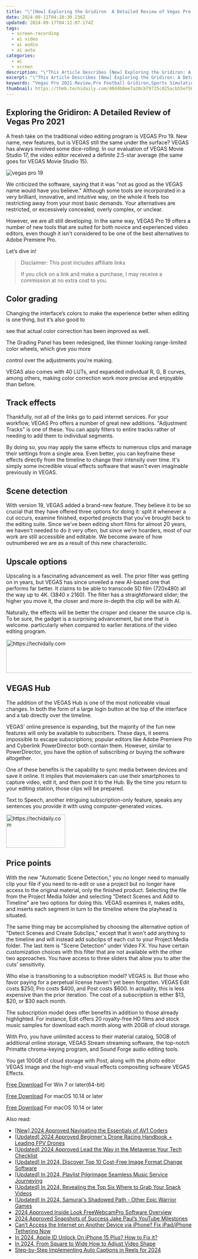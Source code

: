 ```yaml
---
title: "\"[New] Exploring the Gridiron  A Detailed Review of Vegas Pro 2021\""
date: 2024-09-11T04:28:30.236Z
updated: 2024-09-17T04:12:07.174Z
tags: 
  - screen-recording
  - ai video
  - ai audio
  - ai auto
categories: 
  - ai
  - screen
description: "\"This Article Describes [New] Exploring the Gridiron: A Detailed Review of Vegas Pro 2021\""
excerpt: "\"This Article Describes [New] Exploring the Gridiron: A Detailed Review of Vegas Pro 2021\""
keywords: "Vegas Pro 2021 Review,Pro Football Gridiron,Sports Simulation Vegas,Football Game Analysis,Gridiron Sports Simulator,Vegas Pro League Review,Pro 2021 Football Simulation"
thumbnail: https://thmb.techidaily.com/40d4b8ee7a20cbf9725c025acb55ef566e92109bc4a0e7b50a621bf0e1ad49b5.jpg
---
```


## Exploring the Gridiron: A Detailed Review of Vegas Pro 2021

A fresh take on the traditional video editing program is VEGAS Pro 19\. New name, new features, but is VEGAS still the same under the surface? VEGAS has always involved some dice-rolling. In our evaluation of VEGAS Movie Studio 17, the video editor received a definite 2.5-star average (the same goes for VEGAS Movie Studio 15).

![vegas pro 19](https://images.wondershare.com/filmora/article-images/2022/07/vegas-pro-19.jpg)

We criticized the software, saying that it was "not as good as the VEGAS name would have you believe." Although some tools are incorporated in a very brilliant, innovative, and intuitive way, on the whole it feels too restricting away from your most basic demands. Your alternatives are restricted, or excessively concealed, overly complex, or unclear.

However, we are all still developing. In the same way, VEGAS Pro 19 offers a number of new tools that are suited for both novice and experienced video editors, even though it isn't considered to be one of the best alternatives to Adobe Premiere Pro.

Let’s dive in!

>  Disclaimer: This post includes affiliate links
>
>  If you click on a link and make a purchase, I may receive a commission at no extra cost to you.
>

## Color grading

Changing the interface’s colors to make the experience better when editing is one thing, but it’s also good to

see that actual color correction has been improved as well.

The Grading Panel has been redesigned, like thinner looking range-limited color wheels, which give you more

control over the adjustments you’re making.

VEGAS also comes with 40 LUTs, and expanded individual R, G, B curves, among others, making color correction work more precise and enjoyable than before.

## Track effects

Thankfully, not all of the links go to paid internet services. For your workflow, VEGAS Pro offers a number of great new additions. "Adjustment Tracks" is one of these. You can apply filters to entire tracks rather of needing to add them to individual segments.

By doing so, you may apply the same effects to numerous clips and manage their settings from a single area. Even better, you can keyframe these effects directly from the timeline to change their intensity over time. It's simply some incredible visual effects software that wasn't even imaginable previously in VEGAS.

## Scene detection

With version 19, VEGAS added a brand-new feature. They believe it to be so crucial that they have offered three options for doing it: split it whenever a cut occurs, examine finished, exported projects that you've brought back to the editing suite. Since we've been editing short films for almost 20 years, we haven't needed to do it very often, but since we're hoarders, most of our work are still accessible and editable. We become aware of how outnumbered we are as a result of this new characteristic.

## Upscale options

Upscaling is a fascinating advancement as well. The prior filter was getting on in years, but VEGAS has since unveiled a new AI-based one that performs far better. It claims to be able to transcode SD film (720x480) all the way up to 4K. (3840 x 2160). The filter has a straightforward slider; the higher you move it, the closer and more in-depth the clip will be with AI.

Naturally, the effects will be better the crisper and cleaner the source clip is. To be sure, the gadget is a surprising advancement, but one that is welcome. particularly when compared to earlier iterations of the video editing program.

<!-- affiliate ads begin -->
<a href="https://ursime.pxf.io/c/5597632/2136545/16384" target="_top" id="2136545">
  <img src="//a.impactradius-go.com/display-ad/16384-2136545" border="0" alt="https://techidaily.com" width="728" height="90"/>
</a>
<img height="0" width="0" src="https://ursime.pxf.io/i/5597632/2136545/16384" style="position:absolute;visibility:hidden;" border="0" />
<!-- affiliate ads end -->

## VEGAS Hub

The addition of the VEGAS Hub is one of the most noticeable visual changes. In both the form of a large login button at the top of the interface and a tab directly over the timeline.

VEGAS’ online presence is expanding, but the majority of the fun new features will only be available to subscribers. These days, it seems impossible to escape subscriptions; popular editors like Adobe Premiere Pro and Cyberlink PowerDirector both contain them. However, similar to PowerDirector, you have the option of subscribing or buying the software altogether.

One of these benefits is the capability to sync media between devices and save it online. It implies that moviemakers can use their smartphones to capture video, edit it, and then post it to the Hub. By the time you return to your editing station, those clips will be prepared.

Text to Speech, another intriguing subscription-only feature, speaks any sentences you provide it with using computer-generated voices.

<!-- affiliate ads begin -->
<a href="https://aligracehair.sjv.io/c/5597632/2115942/19272" target="_top" id="2115942">
  <img src="//a.impactradius-go.com/display-ad/19272-2115942" border="0" alt="https://techidaily.com" width="160" height="90"/>
</a>
<img height="0" width="0" src="https://aligracehair.sjv.io/i/5597632/2115942/19272" style="position:absolute;visibility:hidden;" border="0" />
<!-- affiliate ads end -->

## Price points

With the new "Automatic Scene Detection," you no longer need to manually clip your file if you need to re-edit or use a project but no longer have access to the original material, only the finished product. Selecting the file from the Project Media folder and selecting "Detect Scenes and Add to Timeline" are two options for doing this. VEGAS examines it, makes edits, and inserts each segment in turn to the timeline where the playhead is situated.

The same thing may be accomplished by choosing the alternative option of "Detect Scenes and Create Subclips," except that it won't add anything to the timeline and will instead add subclips of each cut to your Project Media folder. The last item is "Scene Detection" under Video FX. You have certain customization choices with this filter that are not available with the other two approaches. You have access to three sliders that allow you to alter the cuts' sensitivity.

Who else is transitioning to a subscription model? VEGAS is. But those who favor paying for a perpetual license haven't yet been forgotten. VEGAS Edit costs $250, Pro costs $400, and Post costs $600\. In actuality, this is less expensive than the prior iteration. The cost of a subscription is either $13, $20, or $30 each month.

The subscription model does offer benefits in addition to those already highlighted. For instance, Edit offers 20 royalty-free HD films and stock music samples for download each month along with 20GB of cloud storage.

With Pro, you have unlimited access to their material catalog, 50GB of additional online storage, VEGAS Stream streaming software, the top-notch Primatte chroma-keying program, and Sound Forge audio editing tools.

You get 100GB of cloud storage with Post, along with the photo editor VEGAS Image and the high-end visual effects compositing software VEGAS Effects.

[Free Download](https://tools.techidaily.com/wondershare/filmora/download/) For Win 7 or later(64-bit)

[Free Download](https://tools.techidaily.com/wondershare/filmora/download/) For macOS 10.14 or later

[Free Download](https://tools.techidaily.com/wondershare/filmora/download/) For macOS 10.14 or later

<ins class="adsbygoogle"
     style="display:block"
     data-ad-format="autorelaxed"
     data-ad-client="ca-pub-7571918770474297"
     data-ad-slot="1223367746"></ins>

<ins class="adsbygoogle"
     style="display:block"
     data-ad-format="autorelaxed"
     data-ad-client="ca-pub-7571918770474297"
     data-ad-slot="1223367746"></ins>



<ins class="adsbygoogle"
     style="display:block"
     data-ad-client="ca-pub-7571918770474297"
     data-ad-slot="8358498916"
     data-ad-format="auto"
     data-full-width-responsive="true"></ins>


<span class="atpl-alsoreadstyle">Also read:</span>
<div><ul>
<li><a href="https://fox-links.techidaily.com/new-2024-approved-navigating-the-essentials-of-av1-coders/"><u>[New] 2024 Approved Navigating the Essentials of AV1 Coders</u></a></li>
<li><a href="https://fox-links.techidaily.com/updated-2024-approved-beginners-drone-racing-handbook-plus-leading-fpv-drones/"><u>[Updated] 2024 Approved Beginner's Drone Racing Handbook + Leading FPV Drones</u></a></li>
<li><a href="https://fox-links.techidaily.com/updated-2024-approved-lead-the-way-in-the-metaverse-your-tech-checklist/"><u>[Updated] 2024 Approved Lead the Way in the Metaverse Your Tech Checklist</u></a></li>
<li><a href="https://fox-links.techidaily.com/updated-in-2024-discover-top-10-cost-free-image-format-change-software/"><u>[Updated] In 2024, Discover Top 10 Cost-Free Image Format Change Software</u></a></li>
<li><a href="https://fox-links.techidaily.com/updated-in-2024-playlist-pilgrimage-seamless-music-service-journeying/"><u>[Updated] In 2024, Playlist Pilgrimage Seamless Music Service Journeying</u></a></li>
<li><a href="https://youtube-docs.techidaily.com/ed-in-2024-revealing-the-top-six-where-to-grab-your-snack-videos/"><u>[Updated] In 2024, Revealing the Top Six Where to Grab Your Snack Videos</u></a></li>
<li><a href="https://on-screen-recording.techidaily.com/updated-in-2024-samurais-shadowed-path-other-epic-warrior-games/"><u>[Updated] In 2024, Samurai's Shadowed Path - Other Epic Warrior Games</u></a></li>
<li><a href="https://screen-video-capture.techidaily.com/2024-approved-inside-look-freewebcampro-software-overview/"><u>2024 Approved Inside Look FreeWebcamPro Software Overview</u></a></li>
<li><a href="https://youtube-docs.techidaily.com/approved-snapshots-of-success-jake-pauls-youtube-milestones/"><u>2024 Approved Snapshots of Success Jake Paul’s YouTube Milestones</u></a></li>
<li><a href="https://fox-that.techidaily.com/cant-access-the-internet-on-another-device-via-iphone-fix-ipadiphone-tethering-now/"><u>Can’t Access the Internet on Another Device via iPhone? Fix iPad/iPhone Tethering Now</u></a></li>
<li><a href="https://apple-account.techidaily.com/in-2024-apple-id-unlock-on-iphone-15-plus-how-to-fix-it-by-drfone-ios/"><u>In 2024, Apple ID Unlock On iPhone 15 Plus? How to Fix it?</u></a></li>
<li><a href="https://ai-vdieo-software.techidaily.com/in-2024-from-square-to-wide-how-to-adjust-video-shape/"><u>In 2024, From Square to Wide How to Adjust Video Shape</u></a></li>
<li><a href="https://instagram-video-recordings.techidaily.com/step-by-step-implementing-auto-captions-in-reels-for-2024/"><u>Step-by-Step Implementing Auto Captions in Reels for 2024</u></a></li>
</ul></div>

